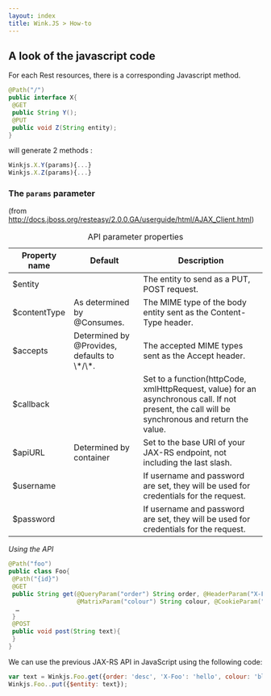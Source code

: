 ```yaml
---
layout: index
title: Wink.JS > How-to
---
```


## A look of the javascript code

For each Rest resources, there is a corresponding Javascript method.

```java
@Path("/")
public interface X{
 @GET
 public String Y();
 @PUT
 public void Z(String entity);
}
```

will generate 2 methods :

```js
Winkjs.X.Y(params){...}
Winkjs.X.Z(params){...}
```


### The `params` parameter

(from <http://docs.jboss.org/resteasy/2.0.0.GA/userguide/html/AJAX_Client.html>)
<table><caption>API parameter properties</caption><thead><tr>
						<th>Property name</th>
						<th>Default</th>
						<th>Description</th>
					</tr></thead><tbody><tr>
						<td>$entity</td>
						<td>
						</td><td>The entity to send as a PUT, POST request.</td>
					</tr><tr>
						<td>$contentType</td>
						<td>As determined by @Consumes.</td>
						<td>The MIME type of the body entity sent as the Content-Type header.</td>
					</tr><tr>
						<td>$accepts</td>
						<td>Determined by @Provides, defaults to \*/\*.</td>
						<td>The accepted MIME types sent as the Accept header.</td>
					</tr><tr>
						<td>$callback</td>
						<td>
						</td><td>
							Set to a function(httpCode, xmlHttpRequest, value) for an asynchronous call. If 
							not present, the call will be synchronous and return the value.
						</td>
					</tr><tr>
						<td>$apiURL</td>
						<td>Determined by container</td>
						<td>Set to the base URI of your JAX-RS endpoint, not including the last slash.</td>
					</tr><tr>
						<td>$username</td>
						<td>
						</td><td>If username and password are set, they will be used for credentials for the request.</td>
					</tr><tr>
						<td>$password</td>
						<td>
						</td><td>If username and password are set, they will be used for credentials for the request.</td>
					</tr></tbody></table>
					
<!-- _  -->

*Using the API*

```java
@Path("foo")
public class Foo{
 @Path("{id}")
 @GET
 public String get(@QueryParam("order") String order, @HeaderParam("X-Foo") String header,
                   @MatrixParam("colour") String colour, @CookieParam("Foo-Cookie") String cookie){
  …
 }
 @POST
 public void post(String text){
 }
}
```

We can use the previous JAX-RS API in JavaScript using the following code:
```js
var text = Winkjs.Foo.get({order: 'desc', 'X-Foo': 'hello', colour: 'blue', 'Foo-Cookie': 123987235444});
Winkjs.Foo..put({$entity: text});
```
